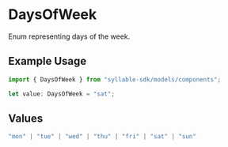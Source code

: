 # DaysOfWeek

Enum representing days of the week.

## Example Usage

```typescript
import { DaysOfWeek } from "syllable-sdk/models/components";

let value: DaysOfWeek = "sat";
```

## Values

```typescript
"mon" | "tue" | "wed" | "thu" | "fri" | "sat" | "sun"
```